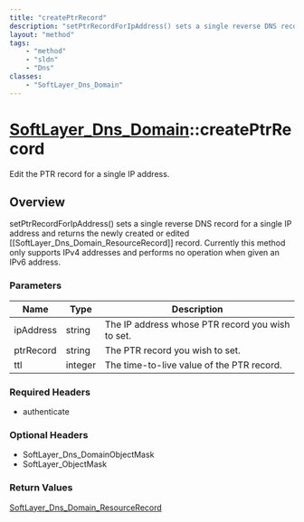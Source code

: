 ```yaml
---
title: "createPtrRecord"
description: "setPtrRecordForIpAddress() sets a single reverse DNS record for a single IP address and returns the newly created or edi... "
layout: "method"
tags:
    - "method"
    - "sldn"
    - "Dns"
classes:
    - "SoftLayer_Dns_Domain"
---
```

# [SoftLayer_Dns_Domain](/reference/services/SoftLayer_Dns_Domain)::createPtrRecord

Edit the PTR record for a single IP address.


## Overview 
setPtrRecordForIpAddress() sets a single reverse DNS record for a single IP address and returns the newly created or edited [[SoftLayer_Dns_Domain_ResourceRecord]] record. Currently this method only supports IPv4 addresses and performs no operation when given an IPv6 address. 

### Parameters 
|Name | Type | Description |
| --- | --- | --- |
|ipAddress| string| The IP address whose PTR record you wish to set.|
|ptrRecord| string| The PTR record you wish to set.|
|ttl| integer| The time-to-live value of the PTR record.|


### Required Headers
* authenticate

### Optional Headers
* SoftLayer_Dns_DomainObjectMask
* SoftLayer_ObjectMask

### Return Values
<a href='/reference/datatypes/SoftLayer_Dns_Domain_ResourceRecord'>SoftLayer_Dns_Domain_ResourceRecord </a>

